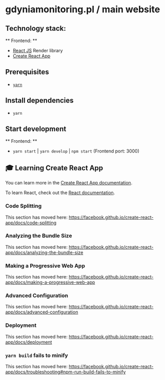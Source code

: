 # gdyniamonitoring.pl / main website

## Technology stack:

** Frontend: **

- [React JS](https://reactjs.org/) Render library
- [Create React App](https://github.com/facebook/create-react-app)

## Prerequisites

- [`yarn`](https://yarnpkg.com/en/docs/install)

## Install dependencies

- `yarn`

## Start development

** Frontend: **

- `yarn start` | `yarn develop` | `npm start` (Frontend port: 3000)

## 🎓 Learning Create React App

You can learn more in the [Create React App documentation](https://facebook.github.io/create-react-app/docs/getting-started).

To learn React, check out the [React documentation](https://reactjs.org/).

### Code Splitting

This section has moved here: https://facebook.github.io/create-react-app/docs/code-splitting

### Analyzing the Bundle Size

This section has moved here: https://facebook.github.io/create-react-app/docs/analyzing-the-bundle-size

### Making a Progressive Web App

This section has moved here: https://facebook.github.io/create-react-app/docs/making-a-progressive-web-app

### Advanced Configuration

This section has moved here: https://facebook.github.io/create-react-app/docs/advanced-configuration

### Deployment

This section has moved here: https://facebook.github.io/create-react-app/docs/deployment

### `yarn build` fails to minify

This section has moved here: https://facebook.github.io/create-react-app/docs/troubleshooting#npm-run-build-fails-to-minify

